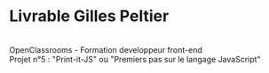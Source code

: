 <h1>Livrable Gilles Peltier</h1> <br>
OpenClassrooms - Formation developpeur front-end <br>
Projet n°5 : "Print-it-JS" ou "Premiers pas sur le langage JavaScript"
